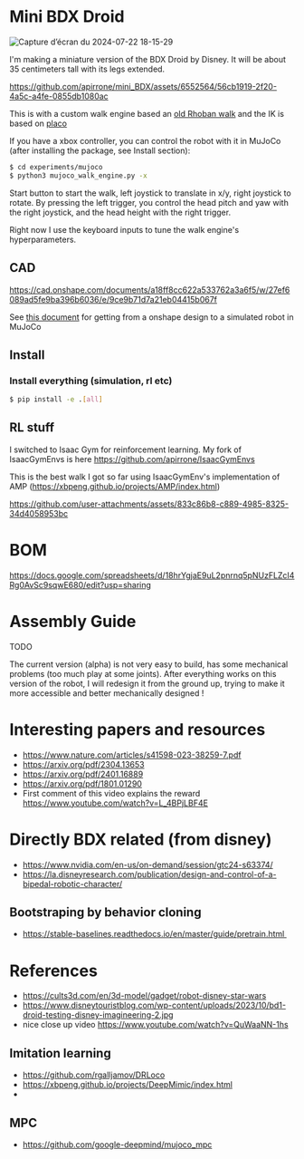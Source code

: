 # Mini BDX Droid

![Capture d’écran du 2024-07-22 18-15-29](https://github.com/user-attachments/assets/41876cb7-b4f2-4c68-8ef9-f92f2eb45044)

I'm making a miniature version of the BDX Droid by Disney. It will be about 35 centimeters tall with its legs extended.

https://github.com/apirrone/mini_BDX/assets/6552564/56cb1919-2f20-4a5c-a4fe-0855db1080ac

This is with a custom walk engine based an [old Rhoban walk](https://github.com/Rhoban/walk_engine/tree/master) and the IK is based on [placo](https://github.com/Rhoban/placo)

If you have a xbox controller, you can control the robot with it in MuJoCo (after installing the package, see Install section):

```bash
$ cd experiments/mujoco
$ python3 mujoco_walk_engine.py -x
```

Start button to start the walk, left joystick to translate in x/y, right joystick to rotate. By pressing the left trigger, you control the head pitch and yaw with the right joystick, and the head height with the right trigger.

Right now I use the keyboard inputs to tune the walk engine's hyperparameters.

## CAD

https://cad.onshape.com/documents/a18ff8cc622a533762a3a6f5/w/27ef6089ad5fe9ba396b6036/e/9ce9b71d7a21eb04415b067f

See [this document](docs/prepare_robot.md) for getting from a onshape design to a simulated robot in MuJoCo

## Install

### Install everything (simulation, rl etc)
```bash
$ pip install -e .[all]
```

## RL stuff

I switched to Isaac Gym for reinforcement learning. My fork of IsaacGymEnvs is here https://github.com/apirrone/IsaacGymEnvs

This is the best walk I got so far using IsaacGymEnv's implementation of AMP (https://xbpeng.github.io/projects/AMP/index.html)

https://github.com/user-attachments/assets/833c86b8-c889-4985-8325-34d4058953bc


# BOM

https://docs.google.com/spreadsheets/d/18hrYgjaE9uL2pnrnq5pNUzFLZcI4Rg0AvSc9sqwE680/edit?usp=sharing

# Assembly Guide 

TODO

The current version (alpha) is not very easy to build, has some mechanical problems (too much play at some joints). After everything works on this version of the robot, I will redesign it from the ground up, trying to make it more accessible and better mechanically designed !

# Interesting papers and resources
- https://www.nature.com/articles/s41598-023-38259-7.pdf
- https://arxiv.org/pdf/2304.13653
- https://arxiv.org/pdf/2401.16889
- https://arxiv.org/pdf/1801.01290
- First comment of this video explains the reward https://www.youtube.com/watch?v=L_4BPjLBF4E

# Directly BDX related (from disney)
- https://www.nvidia.com/en-us/on-demand/session/gtc24-s63374/
- https://la.disneyresearch.com/publication/design-and-control-of-a-bipedal-robotic-character/


## Bootstraping by behavior cloning
- https://stable-baselines.readthedocs.io/en/master/guide/pretrain.html 

# References
- https://cults3d.com/en/3d-model/gadget/robot-disney-star-wars
- https://www.disneytouristblog.com/wp-content/uploads/2023/10/bd1-droid-testing-disney-imagineering-2.jpg
- nice close up video https://www.youtube.com/watch?v=QuWaaNN-1hs

## Imitation learning
- https://github.com/rgalljamov/DRLoco
- https://xbpeng.github.io/projects/DeepMimic/index.html
-
## MPC
- https://github.com/google-deepmind/mujoco_mpc
